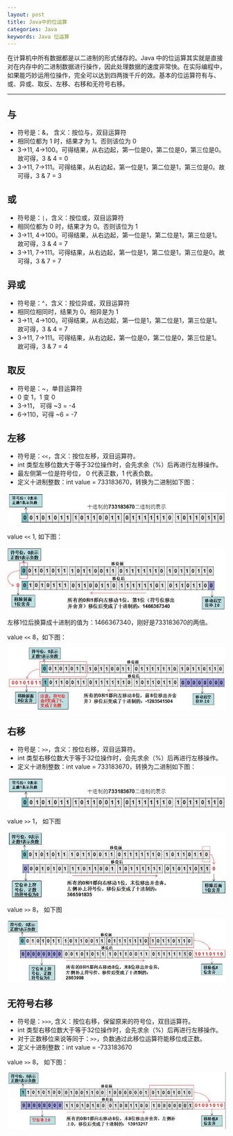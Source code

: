 ```yaml
---
layout: post
title: Java中的位运算
categories: Java
keywords: Java 位运算 
---
```


在计算机中所有数据都是以二进制的形式储存的。Java 中的位运算其实就是直接对在内存中的二进制数据进行操作，因此处理数据的速度非常快。在实际编程中，如果能巧妙运用位操作，完全可以达到四两拨千斤的效。基本的位运算符有与、或、异或、取反、左移、右移和无符号右移。

---

## 与
* 符号是：&， 含义：按位与，双目运算符
* 相同位都为 1 时，结果才为 1。否则该位为 0 
* 3->11, 4->100。可得结果，从右边起，第一位是0，第二位是0，第三位是0。故可得，3 & 4 = 0
* 3->11, 7->111。可得结果，从右边起，第一位是1，第二位是1，第三位是0。故可得，3 & 7 = 3

## 或
* 符号是：`|`，含义：按位或，双目运算符
* 相同位都为 0 时，结果才为 0。否则该位为 1 
* 3->11, 4->100。可得结果，从右边起，第一位是1，第二位是1，第三位是1。故可得，3 & 4 = 7
* 3->11, 7->111。可得结果，从右边起，第一位是1，第二位是1，第三位是0。故可得，3 & 7 = 7

## 异或
* 符号是：^，含义：按位异或，双目运算符
* 相同位相同时，结果为 0。相异是为 1
* 3->11, 4->100。可得结果，从右边起，第一位是1，第二位是1，第三位是1。故可得，3 & 4 = 7
* 3->11, 7->111。可得结果，从右边起，第一位是0，第二位是0，第三位是1。故可得，3 & 7 = 4

## 取反
* 符号是：~，单目运算符
* 0 变 1，1 变 0
* 3->11， 可得 ~3 = -4 
* 6->110，可得 ~6 = -7

## 左移
* 符号是：`<<`，含义：按位左移，双目运算符。
* int 类型左移位数大于等于32位操作时，会先求余（%）后再进行左移操作。
* 最左侧第一位是符号位， 0 代表正数，1 代表负数。
* 定义十进制整数：int value = 733183670，转换为二进制如下图：

![左移图例1](https://raw.githubusercontent.com/lyxiang/lyxiang.github.io/master/images/blog/yiwei_001.jpg)

value `<<` 1, 如下图：

![左移图例2](https://raw.githubusercontent.com/lyxiang/lyxiang.github.io/master/images/blog/zuoyi_001.jpg)

左移1位后换算成十进制的值为：1466367340，刚好是733183670的两倍。

value `<<` 8，如下图：

![左移图例3](https://raw.githubusercontent.com/lyxiang/lyxiang.github.io/master/images/blog/zuoyi_002.jpg)

## 右移
* 符号是：`>>`，含义：按位右移，双目运算符。
* int 类型右移位数大于等于32位操作时，会先求余（%）后再进行左移操作。
* 定义十进制整数：int value = 733183670，转换为二进制如下图：

![右移图例1](https://raw.githubusercontent.com/lyxiang/lyxiang.github.io/master/images/blog/yiwei_001.jpg)

value `>>` 1， 如下图

![右移图例2](https://raw.githubusercontent.com/lyxiang/lyxiang.github.io/master/images/blog/youyi_001.jpg)

value `>>` 8， 如下图

![右移图例2](https://raw.githubusercontent.com/lyxiang/lyxiang.github.io/master/images/blog/youyi_002.jpg)

## 无符号右移
* 符号是：`>>>`, 含义：按位右移，保留原来的符号位，双目运算符。
* int 类型右移位数大于等于32位操作时，会先求余（%）后再进行左移操作。
* 对于正数移位来说等同于：`>>`，负数通过此移位运算符能移位成正数。
* 定义十进制整数：int value = -733183670

value `>>` 8， 如下图：

![右移图例2](https://raw.githubusercontent.com/lyxiang/lyxiang.github.io/master/images/blog/unsignyouyi_001.jpg)